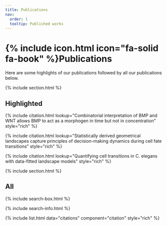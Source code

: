 ```yaml
---
title: Publications
nav:
  order: 1
  tooltip: Published works
---
```


# {% include icon.html icon="fa-solid fa-book" %}Publications

Here are some highlights of our publications followed by all our publications below. 

{% include section.html %}

## Highlighted

{% include citation.html lookup="Combinatorial interpretation of BMP and WNT allows BMP to act as a morphogen in time but not in concentration" style="rich" %}

{% include citation.html lookup="Statistically derived geometrical landscapes capture principles of decision-making dynamics during cell fate transitions" style="rich" %}

{% include citation.html lookup="Quantifying cell transitions in C. elegans with data-fitted landscape models" style="rich" %}

{% include section.html %}

## All

{% include search-box.html %}

{% include search-info.html %}

{% include list.html data="citations" component="citation" style="rich" %}
